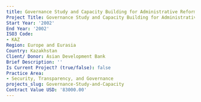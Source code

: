 ```yaml
---
title: Governance Study and Capacity Building for Administrative Reform
Project Title: Governance Study and Capacity Building for Administrative Reform
Start Year: '2002'
End Year: '2002'
ISO3 Code:
- KAZ
Region: Europe and Eurasia
Country: Kazakhstan
Client/ Donor: Asian Development Bank
Brief Description: ''
Is Current Project? (true/false): false
Practice Area:
- Security, Transparency, and Governance
projects_slug: Governance-Study-and-Capacity
Contract Value USD: '83000.00'
---
```


